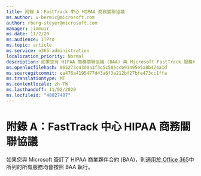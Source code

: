 ```yaml
---
title: 附錄 A：FastTrack 中心 HIPAA 商務關聯協議
ms.author: v-bermic@microsoft.com
author: rberg-steyer@microsoft.com
manager: jimmuir
ms.date: 11/2/20
ms.audience: ITPro
ms.topic: article
ms.service: o365-administration
localization_priority: Normal
description: 如果您有 HIPAA 商務關聯協議 (BAA) 與 Microsoft FastTrack 服務時，列示於 FastTrack Center Benefit for Office 365 的所有服務均包含於該 BAA，除了︰
ms.openlocfilehash: 065273e43d0a3f3c5c505ccb91495e5a8b474a1d
ms.sourcegitcommit: ca476a4195477d43a6f3a212bf27bfe473cc1ffa
ms.translationtype: MT
ms.contentlocale: zh-TW
ms.lasthandoff: 11/02/2020
ms.locfileid: "48827487"
---
```

# <a name="appendix-a---fasttrack-center-hipaa-business-associate-agreement"></a>附錄 A：FastTrack 中心 HIPAA 商務關聯協議

如果您與 Microsoft 簽訂了 HIPAA 商業夥伴合約 (BAA)，則[適用於 Office 365](products-and-capabilities.md#office-365)中所列的所有服務均會按照 BAA 執行。


